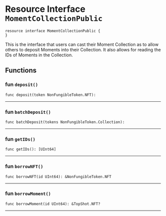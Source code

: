 # Resource Interface `MomentCollectionPublic`

```cadence
resource interface MomentCollectionPublic {
}
```

 This is the interface that users can cast their Moment Collection as
 to allow others to deposit Moments into their Collection. It also allows for reading
 the IDs of Moments in the Collection.

## Functions


### fun `deposit()`

```cadence
func deposit(token NonFungibleToken.NFT):  
```



---

### fun `batchDeposit()`

```cadence
func batchDeposit(tokens NonFungibleToken.Collection):  
```



---

### fun `getIDs()`

```cadence
func getIDs(): [UInt64] 
```



---

### fun `borrowNFT()`

```cadence
func borrowNFT(id UInt64): &NonFungibleToken.NFT 
```



---

### fun `borrowMoment()`

```cadence
func borrowMoment(id UInt64): &TopShot.NFT? 
```



---


